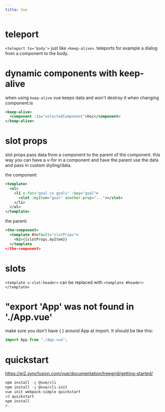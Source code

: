 ```yaml
---
title: Vue
---
```


# teleport
`<teleport to='body'>` just like `<keep-alive>`. teleports for example a dialog from a component to the body.

# dynamic components with keep-alive 
when using `keep-alive` vue keeps data and won't destroy it when changing component:is
```xml
<keep-alive>
  <component :is="selectedComponent">hoi</component>
</keep-alive>
```

# slot props
slot props pass data from a component to the parent of the component. this way you can have a v-for in a component and have the parent use the data and pass in custom styling/data.

the component:
```xml
<template>
  <ul>
    <li v-for="goal in goals" :key="goal">
      <slot :myItem="goal" another-prop="..."></slot>
    </li>
  </ul>
</template>
```

the parent:
```xml
<the-component>
  <template #default="slotProps">
    <h2>{{slotProps.myItem}}
  </template
</the-component>
```

# slots 
```<template v-slot:header>``` can be replaced with ```<template #header></template>```

# "export 'App' was not found in './App.vue'
make sure you don't have { } around App at import. It should be like this:
```js
import App from "./App.vue";
```

# quickstart
https://ej2.syncfusion.com/vue/documentation/treegrid/getting-started/
```bash
npm install -g @vue/cli
npm install -g @vue/cli-init
vue init webpack-simple quickstart
cd quickstart
npm install
#...
```
